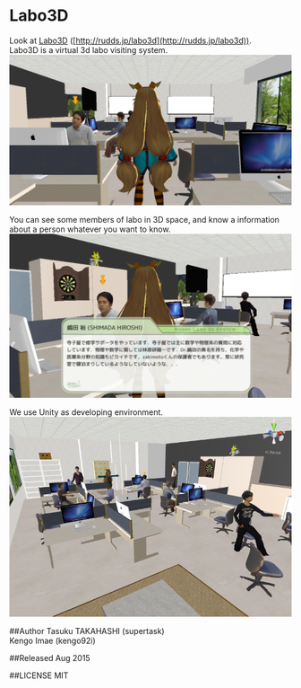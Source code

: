 # Labo3D
Look at [Labo3D](http://rudds.jp/labo3d) ([http://rudds.jp/labo3d](http://rudds.jp/labo3d)).  
Labo3D is a virtual 3d labo visiting system.
![UnitX logo image](images/overview.png)

You can see some members of labo in 3D space, and know a information about a person whatever you want to know.
![UnitX logo image](images/discribe_person.png)

We use Unity as developing environment.
![UnitX logo image](images/view_of_unity.png)

##Author
Tasuku TAKAHASHI (supertask)  
Kengo Imae (kengo92i)

##Released
Aug 2015

##LICENSE
MIT
